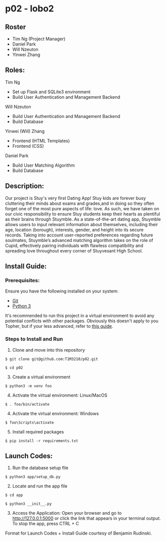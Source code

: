# p02 - lobo2
## Roster
- Tim Ng (Project Manager)
- Daniel Park
- Will Nzeuton
- Yinwei Zhang

## Roles:
Tim Ng 
- Set up Flask and SQLite3 environment
- Build User Authentication and Management Backend

Will Nzeuton
- Build User Authentication and Management Backend
- Build Database

Yinwei (Will) Zhang
- Frontend (HTML Templates)
- Frontend (CSS)

Daniel Park
- Build User Matching Algorithm
- Build Database

## Description:
Our project is Stuy's very first Dating App! Stuy kids are forever busy cluttering their minds about exams and grades,and in doing so they often forget one of the most pure aspects of life: love. As such, we have taken on our civic responsibility to ensure Stuy students keep their hearts as plentiful as their brains through Stuymble. As a state-of-the-art dating app, Stuymble allows users to input relevant information about themselves, including their age, location (borough), interests, gender, and height into its secure records. Taking into account user-reported preferences regarding future soulmates, Stuymble’s advanced matching algorithm takes on the role of Cupid, effectively pairing individuals with flawless compatibility and spreading love throughout every corner of Stuyvesant High School.

## Install Guide:
### Prerequisites: 
Ensure you have the following installed on your system:
- [Git](https://git-scm.com/book/en/v2/Getting-Started-Installing-Git)
- [Python 3](https://www.python.org/downloads/)

It's recommended to run this project in a virtual environment to avoid any potential conflicts with other packages. Obviously this doesn't apply to you Topher, but if your less advanced, refer to [this guide](https://novillo-cs.github.io/apcsa/tools/).

### Steps to Install and Run
1. Clone and move into this repository
```
$ git clone git@github.com:T1M3210/p02.git
```
```
$ cd p02
```
3. Create a virtual environment
```
$ python3 -m venv foo
```

4. Activate the virtual environment: Linux/MacOS
```
$ . foo/bin/activate
```
4. Activate the virtual environment: Windows
```
$ foo\Scripts\activate
```
5. Install required packages
```
$ pip install -r requirements.txt
```
## Launch Codes: 
1. Run the database setup file
``` 
$ python3 app/setup_db.py
```
2. Locate and run the app file
``` 
$ cd app
```
``` 
$ python3 __init__.py
```
3. Access the Application: Open your browser and go to http://127.0.0.1:5000 or click the link that appears in your terminal output.
To stop the app, press CTRL + C

Format for Launch Codes + Install Guide courtesy of Benjamin Rudinski. 

